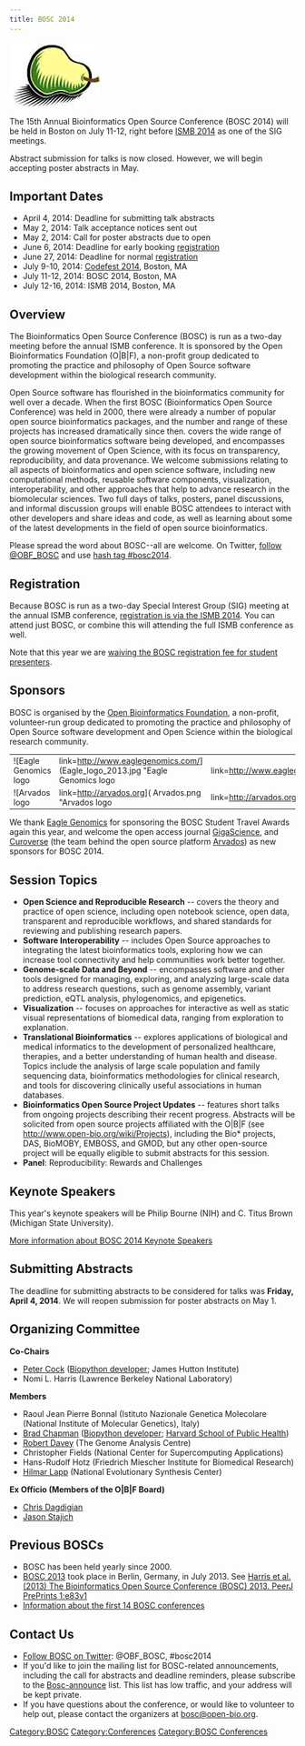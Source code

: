 ```yaml
---
title: BOSC 2014
---
```


![The Bosc Pear](Pear.png "The Bosc Pear")

The 15th Annual Bioinformatics Open Source Conference (BOSC 2014) will
be held in Boston on July 11-12, right before [ISMB
2014](https://www.iscb.org/ismb2014) as one of the SIG meetings.

Abstract submission for talks is now closed. However, we will begin
accepting poster abstracts in May.

Important Dates
---------------

-   April 4, 2014: Deadline for submitting talk abstracts
-   May 2, 2014: Talk acceptance notices sent out
-   May 2, 2014: Call for poster abstracts due to open
-   June 6, 2014: Deadline for early booking
    [registration](https://www.iscb.org/ismb2014-registration)
-   June 27, 2014: Deadline for normal
    [registration](https://www.iscb.org/ismb2014-registration)
-   July 9-10, 2014: [Codefest 2014](Codefest_2014 "wikilink"), Boston,
    MA
-   July 11-12, 2014: BOSC 2014, Boston, MA
-   July 12-16, 2014: ISMB 2014, Boston, MA

Overview
--------

The Bioinformatics Open Source Conference (BOSC) is run as a two-day
meeting before the annual ISMB conference. It is sponsored by the Open
Bioinformatics Foundation (O|B|F), a non-profit group dedicated to
promoting the practice and philosophy of Open Source software
development within the biological research community.

Open Source software has flourished in the bioinformatics community for
well over a decade. When the first BOSC (Bioinformatics Open Source
Conference) was held in 2000, there were already a number of popular
open source bioinformatics packages, and the number and range of these
projects has increased dramatically since then. covers the wide range of
open source bioinformatics software being developed, and encompasses the
growing movement of Open Science, with its focus on transparency,
reproducibility, and data provenance. We welcome submissions relating to
all aspects of bioinformatics and open science software, including new
computational methods, reusable software components, visualization,
interoperability, and other approaches that help to advance research in
the biomolecular sciences. Two full days of talks, posters, panel
discussions, and informal discussion groups will enable BOSC attendees
to interact with other developers and share ideas and code, as well as
learning about some of the latest developments in the field of open
source bioinformatics.

Please spread the word about BOSC--all are welcome. On Twitter, [follow
@OBF\_BOSC](https://twitter.com/OBF_BOSC) and use [hash tag
\#bosc2014](https://twitter.com/search?q=%23BOSC2014).

Registration
------------

Because BOSC is run as a two-day Special Interest Group (SIG) meeting at
the annual ISMB conference, [registration is via the ISMB
2014](https://www.iscb.org/ismb2014-registration). You can attend just
BOSC, or combine this will attending the full ISMB conference as well.

Note that this year we are [waiving the BOSC registration fee for
student
presenters](http://news.open-bio.org/news/2014/03/free-student-presenters-bosc-2014/).

Sponsors
--------

BOSC is organised by the [Open Bioinformatics
Foundation](Main_Page "wikilink"), a non-profit, volunteer-run group
dedicated to promoting the practice and philosophy of Open Source
software development and Open Science within the biological research
community.

|                                                                                                                                           |              |                                                                                                                                    |          |                                                                                                         |
|-------------------------------------------------------------------------------------------------------------------------------------------|--------------|------------------------------------------------------------------------------------------------------------------------------------|----------|---------------------------------------------------------------------------------------------------------|
| ![Eagle Genomics logo|link=<http://www.eaglegenomics.com/>](Eagle_logo_2013.jpg "Eagle Genomics logo|link=http://www.eaglegenomics.com/") |              | ![GigaScieece|link=<http://www.gigasciencejournal.com/>](gigascience-07.png "GigaScieece|link=http://www.gigasciencejournal.com/") |          | ![Curoverse logo|link=<http://curoverse.com>](Curoverse.png "Curoverse logo|link=http://curoverse.com") |
| ![Arvados logo|link=<http://arvados.org>]( Arvados.png "Arvados logo|link=http://arvados.org")                                            |

We thank [Eagle Genomics](http://www.eaglegenomics.com/) for sponsoring
the BOSC Student Travel Awards again this year, and welcome the open
access journal [GigaScience](http://www.gigasciencejournal.com/), and
[Curoverse](http://curoverse.com) (the team behind the open source
platform [Arvados](http://arvados.org)) as new sponsors for BOSC 2014.

Session Topics
--------------

-   **Open Science and Reproducible Research** -- covers the theory and
    practice of open science, including open notebook science, open
    data, transparent and reproducible workflows, and shared standards
    for reviewing and publishing research papers.
-   **Software Interoperability** -- includes Open Source approaches to
    integrating the latest bioinformatics tools, exploring how we can
    increase tool connectivity and help communities work
    better together.
-   **Genome-scale Data and Beyond** -- encompasses software and other
    tools designed for managing, exploring, and analyzing large-scale
    data to address research questions, such as genome assembly, variant
    prediction, eQTL analysis, phylogenomics, and epigenetics.
-   **Visualization** -- focuses on approaches for interactive as well
    as static visual representations of biomedical data, ranging from
    exploration to explanation.
-   **Translational Bioinformatics** -- explores applications of
    biological and medical informatics to the development of
    personalized healthcare, therapies, and a better understanding of
    human health and disease. Topics include the analysis of large scale
    population and family sequencing data, bioinformatics methodologies
    for clinical research, and tools for discovering clinically useful
    associations in human databases.
-   **Bioinformatics Open Source Project Updates** -- features short
    talks from ongoing projects describing their recent progress.
    Abstracts will be solicited from open source projects affiliated
    with the O|B|F (see <http://www.open-bio.org/wiki/Projects>),
    including the Bio\* projects, DAS, BioMOBY, EMBOSS, and GMOD, but
    any other open-source project will be equally eligible to submit
    abstracts for this session.
-   **Panel**: Reproducibility: Rewards and Challenges

Keynote Speakers
----------------

This year's keynote speakers will be Philip Bourne (NIH) and C. Titus
Brown (Michigan State University).

[More information about BOSC 2014 Keynote
Speakers](BOSC_2014_Keynote_Speakers "wikilink")

Submitting Abstracts
--------------------

The deadline for submitting abstracts to be considered for talks was
**Friday, April 4, 2014**. We will reopen submission for poster
abstracts on May 1.

Organizing Committee
--------------------

**Co-Chairs**

-   [Peter Cock](http://www.scri.ac.uk/staff/petercock) ([Biopython
    developer](http://biopython.org); James Hutton Institute)
-   Nomi L. Harris (Lawrence Berkeley National Laboratory)

**Members**

-   Raoul Jean Pierre Bonnal (Istituto Nazionale Genetica Molecolare
    (National Institute of Molecular Genetics), Italy)
-   [Brad Chapman](http://bcbio.wordpress.com) ([Biopython
    developer](http://biopython.org); [Harvard School of Public
    Health](http://compbio.sph.harvard.edu/chb/))
-   [Robert
    Davey](http://www.tgac.ac.uk/bioinformatics/sequencing-informatics/robert-davey/)
    (The Genome Analysis Centre)
-   Christopher Fields (National Center for Supercomputing Applications)
-   Hans-Rudolf Hotz (Friedrich Miescher Institute for
    Biomedical Research)
-   [Hilmar Lapp](http://www.bioperl.org/wiki/Hilmar_Lapp) (National
    Evolutionary Synthesis Center)

**Ex Officio (Members of the O|B|F Board)**

-   [Chris Dagdigian](http://www.bioperl.org/wiki/Chris_Dagdigian)
-   [Jason Stajich](http://www.bioperl.org/wiki/Jason_Stajich)

Previous BOSCs
--------------

-   BOSC has been held yearly since 2000.
-   [BOSC 2013](BOSC_2013 "wikilink") took place in Berlin, Germany, in
    July 2013. See [Harris et al. (2013) The Bioinformatics Open Source
    Conference (BOSC) 2013. PeerJ PrePrints
    1:e83v1](https://peerj.com/preprints/83/)
-   [ Information about the first 14 BOSC
    conferences](Past_BOSC_conferences "wikilink")

Contact Us
----------

-   [Follow BOSC on Twitter](https://twitter.com/OBF_BOSC): @OBF\_BOSC,
    \#bosc2014
-   If you'd like to join the mailing list for BOSC-related
    announcements, including the call for abstracts and deadline
    reminders, please subscribe to the
    [Bosc-announce](http://lists.open-bio.org/mailman/listinfo/bosc-announce) list.
    This list has low traffic, and your address will be kept private.
-   If you have questions about the conference, or would like to
    volunteer to help out, please contact the organizers at
    <bosc@open-bio.org>.

<Category:BOSC> <Category:Conferences> [Category:BOSC
Conferences](Category:BOSC_Conferences "wikilink")
